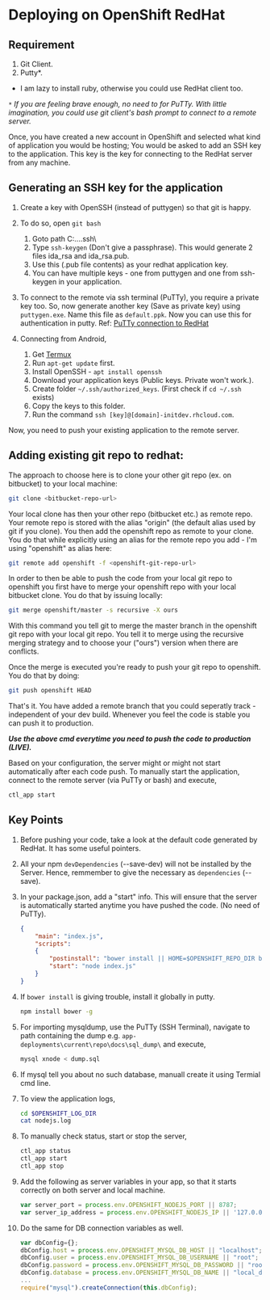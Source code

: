 # Deploying on OpenShift RedHat

## Requirement

1. Git Client.
2. Putty*.

* I am lazy to install ruby, otherwise you could use RedHat client too.

`*` _If you are feeling brave enough, no need to for PuTTy. With little imagination, you could use git client's bash prompt to connect to a remote server._

Once, you have created a new account in OpenShift and selected what kind of application you would be hosting; You would be asked to add an SSH key to the application. This key is the key for connecting to the RedHat server from any machine.

## Generating an SSH key for the application

1. Create a key with OpenSSH (instead of puttygen) so that git is happy.

2. To do so, open `git bash`

	1. Goto path C:\...<user-name>\.ssh\
	2. Type `ssh-keygen` (Don't give a passphrase). This would generate 2 files ida_rsa and ida_rsa.pub.
	3. Use this (.pub file contents) as your redhat application key. 
	4. You can have multiple keys - one from puttygen and one from ssh-keygen in your application.

3. To connect to the remote via ssh terminal (PuTTy), you require a private key too. So, now generate another key (Save as private key) using `puttygen.exe`. Name this file as `default.ppk`. Now you can use this for authentication in putty. Ref: [PuTTy connection to RedHat](https://developers.openshift.com/managing-your-applications/remote-connection.html#common-commands)

4. Connecting from Android,

	1. Get [Termux](https://play.google.com/store/apps/details?id=com.termux&hl=en)
	2. Run `apt-get update` first.
	3. Install OpenSSH - `apt install openssh`
	4. Download your application keys (Public keys. Private won't work.).
	5. Create folder `~/.ssh/authorized_keys`. (First check if `cd ~/.ssh` exists)
	6. Copy the keys to this folder.
	7. Run the command `ssh [key]@[domain]-initdev.rhcloud.com`.


Now, you need to push your existing application to the remote server.

## Adding existing git repo to redhat:

The approach to choose here is to clone your other git repo (ex. on bitbucket) to your local machine:

```bash
git clone <bitbucket-repo-url>
```

Your local clone has then your other repo (bitbucket etc.) as remote repo. Your remote repo is stored with the alias "origin" (the default alias used by git if you clone). You then add the openshift repo as remote to your clone. You do that while explicitly using an alias for the remote repo you add - I'm using "openshift" as alias here:

```bash
git remote add openshift -f <openshift-git-repo-url>
```

In order to then be able to push the code from your local git repo to openshift you first have to merge your openshift repo with your local bitbucket clone. You do that by issuing locally:

```bash
git merge openshift/master -s recursive -X ours
```

With this command you tell git to merge the master branch in the openshift git repo with your local git repo. You tell it to merge using the recursive merging strategy and to choose your ("ours") version when there are conflicts.

Once the merge is executed you're ready to push your git repo to openshift. You do that by doing:

```bash
git push openshift HEAD
```

That's it. You have added a remote branch that you could seperatly track - independent of your dev build. Whenever you feel the code is stable you can push it to production.

**_Use the above cmd everytime you need to push the code to production (LIVE)._**

Based on your configuration, the server might or might not start automatically after each code push. To manually start the application, connect to the remote server (via PuTTy or bash) and execute,
```bash
ctl_app start
```

##  Key Points

1. Before pushing your code, take a look at the default code generated by RedHat. It has some useful pointers.

2. All your npm `devDependencies` (--save-dev) will not be installed by the Server. Hence, remmember to give the necessary as `dependencies` (--save).

3. In your package.json, add a "start" info. This will ensure that the server is automatically started anytime you have pushed the code. (No need of PuTTy).
    ```json
    {
	    "main": "index.js",
	    "scripts": 
	    {
	        "postinstall": "bower install || HOME=$OPENSHIFT_REPO_DIR bower install",
	        "start": "node index.js"
	    }
    }
    ```
    
4. If `bower install` is giving trouble, install it globally in putty.
    ```bash
    npm install bower -g
    ```
    
5. For importing mysqldump, use the PuTTy (SSH Terminal), navigate to path containing the dump e.g. `app-deployments\current\repo\docs\sql_dump\` and execute,
    ```bash
    mysql xnode < dump.sql
    ```
    
6. If mysql tell you about no such database, manuall create it using Termial cmd line.
7. To view the application logs,
    ```bash
    cd $OPENSHIFT_LOG_DIR
    cat nodejs.log
    ```
    
8. To manually check status, start or stop the server,
    ```bash
    ctl_app status
    ctl_app start
    ctl_app stop
    ```
    
9. Add the following as server variables in your app, so that it starts correctly on both server and local machine.
    ```javascript
    var server_port = process.env.OPENSHIFT_NODEJS_PORT || 8787;
    var server_ip_address = process.env.OPENSHIFT_NODEJS_IP || '127.0.0.1';
    ```
    
10. Do the same for DB connection variables as well.
    ```javascript
    var dbConfig={};
    dbConfig.host = process.env.OPENSHIFT_MYSQL_DB_HOST || "localhost";
    dbConfig.user = process.env.OPENSHIFT_MYSQL_DB_USERNAME || "root";
    dbConfig.password = process.env.OPENSHIFT_MYSQL_DB_PASSWORD || "root";
    dbConfig.database = process.env.OPENSHIFT_MYSQL_DB_NAME || "local_db_name";
    ...
    require("mysql").createConnection(this.dbConfig);
    ```
